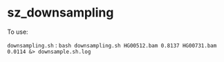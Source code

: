 # sz_downsampling
To use:

`downsampling.sh` : `bash downsampling.sh HG00512.bam 0.8137 HG00731.bam 0.0114 &> downsample.sh.log`
